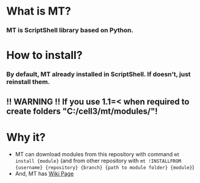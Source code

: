 # What is MT?
### MT is ScriptShell library based on Python.
# How to install?
### By default, MT already installed in ScriptShell. If doesn't, just reinstall them.
## !! WARNING !! If you use 1.1=< when required to create folders "C:/cell3/mt/modules/"!
# Why it?
- MT can download modules from this repository with command `mt install {module}` (and from other repository with `mt !INSTALLFROM {username} {repository} {branch} {path to module folder} {module}`)
- And, MT has [Wiki Page](https://github.com/dorsikc/mt/wiki)
